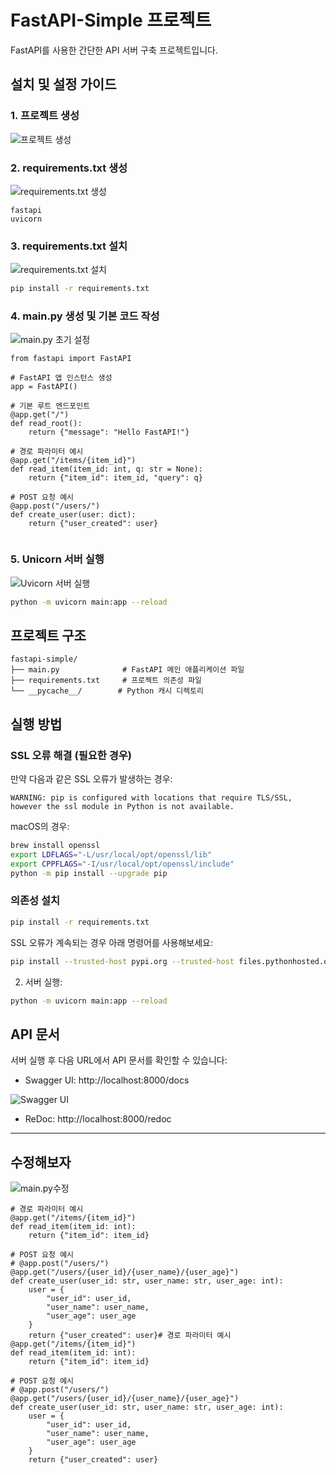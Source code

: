 # FastAPI-Simple 프로젝트

FastAPI를 사용한 간단한 API 서버 구축 프로젝트입니다.

## 설치 및 설정 가이드

### 1. 프로젝트 생성
![프로젝트 생성](1-project생성.png)


### 2. requirements.txt 생성
![requirements.txt 생성](2-requirements생성.png)

```
fastapi
uvicorn

```

### 3. requirements.txt 설치
![requirements.txt 설치](3-requirements설치.png)

```bash
pip install -r requirements.txt
```


### 4. main.py 생성 및 기본 코드 작성
![main.py 초기 설정](4-mainjs생성.png)

```
from fastapi import FastAPI

# FastAPI 앱 인스턴스 생성
app = FastAPI()

# 기본 루트 엔드포인트
@app.get("/")
def read_root():
    return {"message": "Hello FastAPI!"}

# 경로 파라미터 예시
@app.get("/items/{item_id}")
def read_item(item_id: int, q: str = None):
    return {"item_id": item_id, "query": q}

# POST 요청 예시
@app.post("/users/")
def create_user(user: dict):
    return {"user_created": user}


```

### 5. Unicorn 서버 실행
![Uvicorn 서버 실행](5-uvicorn이용해웹서버시작.png)

```bash
python -m uvicorn main:app --reload
```

## 프로젝트 구조
```
fastapi-simple/
├── main.py              # FastAPI 메인 애플리케이션 파일
├── requirements.txt     # 프로젝트 의존성 파일
└── __pycache__/        # Python 캐시 디렉토리
```

## 실행 방법

### SSL 오류 해결 (필요한 경우)
만약 다음과 같은 SSL 오류가 발생하는 경우:
```
WARNING: pip is configured with locations that require TLS/SSL, however the ssl module in Python is not available.
```

macOS의 경우:
```bash
brew install openssl
export LDFLAGS="-L/usr/local/opt/openssl/lib"
export CPPFLAGS="-I/usr/local/opt/openssl/include"
python -m pip install --upgrade pip
```

### 의존성 설치
```bash
pip install -r requirements.txt
```

SSL 오류가 계속되는 경우 아래 명령어를 사용해보세요:
```bash
pip install --trusted-host pypi.org --trusted-host files.pythonhosted.org -r requirements.txt
```

2. 서버 실행:
```bash
python -m uvicorn main:app --reload
```

## API 문서
서버 실행 후 다음 URL에서 API 문서를 확인할 수 있습니다:
- Swagger UI: http://localhost:8000/docs

![Swagger UI](6-swagger자동완성.png)

- ReDoc: http://localhost:8000/redoc

<hr>

## 수정해보자
![main.py수정](8-수정해보자.png)

```
# 경로 파라미터 예시
@app.get("/items/{item_id}")
def read_item(item_id: int):
    return {"item_id": item_id}

# POST 요청 예시
# @app.post("/users/")
@app.get("/users/{user_id}/{user_name}/{user_age}")
def create_user(user_id: str, user_name: str, user_age: int):
    user = {
        "user_id": user_id,
        "user_name": user_name,
        "user_age": user_age
    }
    return {"user_created": user}# 경로 파라미터 예시
@app.get("/items/{item_id}")
def read_item(item_id: int):
    return {"item_id": item_id}

# POST 요청 예시
# @app.post("/users/")
@app.get("/users/{user_id}/{user_name}/{user_age}")
def create_user(user_id: str, user_name: str, user_age: int):
    user = {
        "user_id": user_id,
        "user_name": user_name,
        "user_age": user_age
    }
    return {"user_created": user}

```